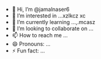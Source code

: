 - 👋 Hi, I’m @jamalnaser6
- 👀 I’m interested in ...xzlkcz xc
- 🌱 I’m currently learning ...,.mcasz
- 💞️ I’m looking to collaborate on ...
- 📫 How to reach me ...
- 😄 Pronouns: ...
- ⚡ Fun fact: ...

<!---
jamalnaser6/jamalnaser6 is a ✨ special ✨ repository because its `README.md` (this file) appears on your GitHub profile.
You can click the Preview link to take a look at your changes.
--->
